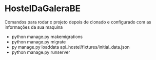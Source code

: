 # HostelDaGaleraBE

Comandos para rodar o projeto depois de clonado e configurado com as informações da sua maquina

- python manage.py makemigrations
- python manage.py migrate
- py manage.py loaddata api_hostel/fixtures/initial_data.json
- python manage.py runserver
